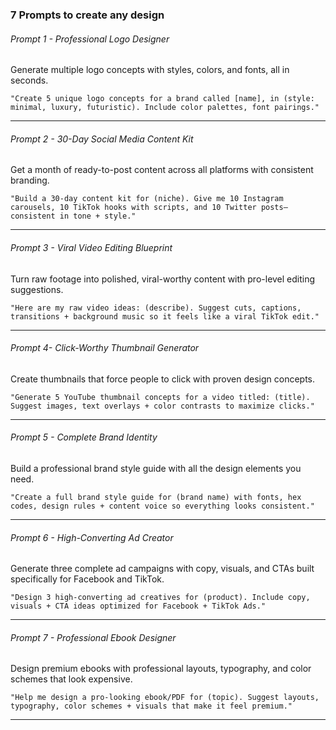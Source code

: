 ### 7 Prompts to create any design

###### Prompt 1 - Professional Logo Designer

Generate multiple logo concepts with styles, colors, and fonts, all in seconds.

```text
"Create 5 unique logo concepts for a brand called [name], in (style: minimal, luxury, futuristic). Include color palettes, font pairings."
```

---

###### Prompt 2 - 30-Day Social Media Content Kit

Get a month of ready-to-post content across all platforms with consistent branding.

```text
"Build a 30-day content kit for (niche). Give me 10 Instagram carousels, 10 TikTok hooks with scripts, and 10 Twitter posts—consistent in tone + style."
```

---

###### Prompt 3 - Viral Video Editing Blueprint

Turn raw footage into polished, viral-worthy content with pro-level editing suggestions.

```text
"Here are my raw video ideas: (describe). Suggest cuts, captions, transitions + background music so it feels like a viral TikTok edit."
```

---

###### Prompt 4- Click-Worthy Thumbnail Generator

Create thumbnails that force people to click with proven design concepts.

```text
"Generate 5 YouTube thumbnail concepts for a video titled: (title). Suggest images, text overlays + color contrasts to maximize clicks."
```

---

###### Prompt 5 - Complete Brand Identity

Build a professional brand style guide with all the design elements you need.

```text
"Create a full brand style guide for (brand name) with fonts, hex codes, design rules + content voice so everything looks consistent."
```

---

###### Prompt 6 - High-Converting Ad Creator

Generate three complete ad campaigns with copy, visuals, and CTAs built specifically for Facebook and TikTok.

```text
"Design 3 high-converting ad creatives for (product). Include copy, visuals + CTA ideas optimized for Facebook + TikTok Ads."
```

---

###### Prompt 7 - Professional Ebook Designer

Design premium ebooks with professional layouts, typography, and color schemes that look expensive.

```text
"Help me design a pro-looking ebook/PDF for (topic). Suggest layouts, typography, color schemes + visuals that make it feel premium."
```

---